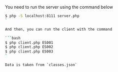 You need to run the server using the command below

```bash
$ php -S localhost:8111 server.php
`

And then, you can run the client with the command

```bash
$ php client.php ES001
$ php client.php ES002
$ php client.php ES003
`

Data is taken from `classes.json`